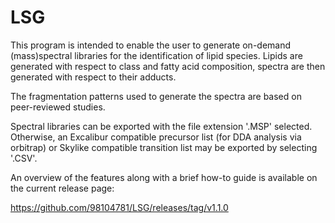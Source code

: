 # LSG

This program is intended to enable the user to generate on-demand (mass)spectral libraries for the identification of lipid species.
Lipids are generated with respect to class and fatty acid composition, spectra are then generated with respect to their adducts.

The fragmentation patterns used to generate the spectra are based on peer-reviewed studies.

Spectral libraries can be exported with the file extension '.MSP' selected.
Otherwise, an Excalibur compatible precursor list (for DDA analysis via orbitrap) or Skylike compatible transition list may be exported by selecting '.CSV'.

An overview of the features along with a brief how-to guide is available on the current release page:

https://github.com/98104781/LSG/releases/tag/v1.1.0
